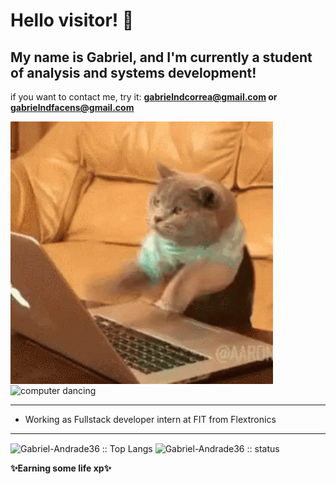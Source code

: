 <h1>Hello visitor! 👀</h1>

<h2>My name is <a href="https://www.linkedin.com/in/gabriel-andrade-corrêa-b5463918a/" target="_blank" rel="external" style=text-decoration:none>Gabriel</a>, and I'm currently a student of analysis and systems development!</h2>

<p> if you want to contact me, try it: <Strong><ins>gabrielndcorrea@gmail.com</ins> or <ins>gabrielndfacens@gmail.com</ins></Strong>


<div style=display inline-block>

<img src="https://github.com/Gabriel-Andrade36/Gabriel-Andrade36/blob/main/cat.gif" alt="cat coding" height="420" width="420" align="center" >

<img src="https://github.com/Gabriel-Andrade36/Gabriel-Andrade36/blob/main/computer.gif" alt="computer dancing" height="420" width="420" align="center">
</div>
<hr>

- Working as Fullstack developer intern at <a href ="https://www.linkedin.com/company/fitinstitutodetecnologia/" target="_blank" rel="external" style=text-decoration:none>FIT</a> from <a href  ="https://www.linkedin.com/company/flexintl/" target="_blank" rel="external" style=text-decoration:none> Flextronics </a>

  
<!--  - Working(while I learn) with:
    - Node.js
    - Typescript
    - Firebase (Firestore, Cloud Functions)
    - Unit tests with Jest
    - MQTT Protocol
    - React.js 


 - Some knowledge with:
   - TypeScript/JavaScript
   - Git and Github 😆
   - Project management/agile methodology
   - HTML/CSS
   - Java/POO  -->
  
  
<hr>

<div style=display inline-block>
<img src="https://github-readme-stats.vercel.app/api/top-langs/?username=Gabriel-Andrade36&layout=compact&theme=highcontrast" alt="Gabriel-Andrade36 :: Top Langs" height="200" width="350" align="center">
<img src="https://github-readme-stats.vercel.app/api?username=Gabriel-Andrade36&hide=prs,issues&count_private=true&show_icons=true&theme=highcontrast" alt="Gabriel-Andrade36 :: status" height="190" width="460" align="center">
 </div>
 


<p align="left"><Strong>✨Earning some life xp✨</Strong></p>

